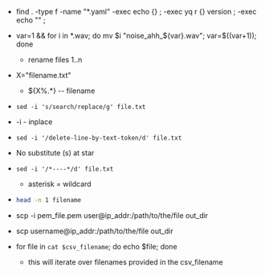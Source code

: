 * find . -type f -name "*.yaml" -exec echo {} \; -exec yq r {} version \; -exec echo "" \;
  
* var=1 && for i in *.wav; do mv $i "noise_ahh_${var}.wav"; var=$((var+1)); done
  
  * rename files 1..n
  
* X="filename.txt"
  
  * ${X%.*}  -- filename 
  
* `sed -i 's/search/replace/g' file.txt`
  
* -i - inplace
  
* `sed -i '/delete-line-by-text-token/d' file.txt`
  
* No substitute (s) at star
  
* `sed -i '/*----*/d' file.txt`
  
  * asterisk = wildcard
  
* ```sh
  head -n 1 filename 
  ```

* scp   -i   pem_file.pem   user@ip_addr:/path/to/the/file  out_dir 
* scp   username@ip_addr:/path/to/the/file   out_dir 
* for file in `cat $csv_filename`; do echo $file; done
  * this will iterate over filenames provided in the csv_filename



